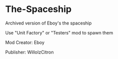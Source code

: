 # The-Spaceship
Archived version of Eboy's the spaceship

Use "Unit Factory" or "Testers" mod to spawn them

Mod Creator: Eboy

Publisher: WilloIzCitron
